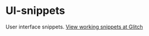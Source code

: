 # UI-snippets



User interface snippets.
[View working snippets at Glitch](https://ui-snippets.glitch.me/)
